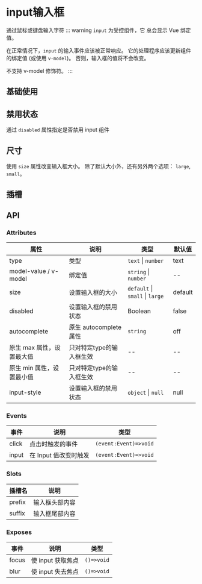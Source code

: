 
# input输入框

通过鼠标或键盘输入字符
::: warning
`input` 为受控组件，它 总会显示 Vue 绑定值。

在正常情况下，`input` 的输入事件应该被正常响应。 它的处理程序应该更新组件的绑定值 (或使用 `v-model`)。 否则，输入框的值将不会改变。

不支持 v-model 修饰符。
:::

## 基础使用

<demo src="../../examples/input/basic.vue"></demo>

## 禁用状态

通过 `disabled` 属性指定是否禁用 input 组件

<demo src="../../examples/input/disabled.vue"></demo>

## 尺寸

使用 `size` 属性改变输入框大小。 除了默认大小外，还有另外两个选项： `large`, `small`。
<demo src="../../examples/input/size.vue"></demo>

## 插槽

<demo src="../../examples/input/slot.vue"></demo>

## API

### Attributes

| 属性     | 说明               | 类型                             | 默认值  |
| -------- | ------------------ | -------------------------------- | ------- |
| type    | 类型                 | `text` \| `number`              | text   |
| model-value / v-model | 绑定值 | `string` \| `number`             | --   |
| size     | 设置输入框的大小     | `default` \| `small` \| `large`  | default |
| disabled | 设置输入框的禁用状态 | Boolean                          | false   |
| autocomplete | 原生 autocomplete 属性 | `string`   |   off   |
| 原生 max 属性，设置最大值 | 只对特定type的输入框生效 | --   |    --   |
| 原生 min 属性，设置最小值 | 只对特定type的输入框生效 | --   |   --    |
| input-style | 设置输入框的禁用状态 | `object` \| `null`           |   null   |

### Events

| 事件  | 说明             | 类型                  |
| ----- | ---------------- | --------------------- |
| click | 点击时触发的事件 | `(event:Event)=>void` |
| input | 在 Input 值改变时触发 | `(event:Event)=>void` |

### Slots

| 插槽名  | 说明             |
| ----- | ---------------- |
| prefix | 输入框头部内容 |
| suffix | 输入框尾部内容 |

### Exposes

| 事件  | 说明             | 类型                  |
| ----- | ---------------- | --------------------- |
| focus | 使 input 获取焦点 | `()=>void` |
| blur | 使 input 失去焦点 | `()=>void` |
